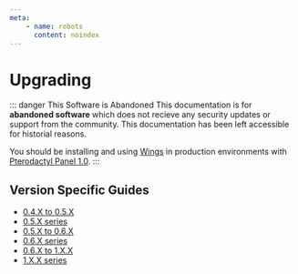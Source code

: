 ```yaml
---
meta:
    - name: robots
      content: noindex
---
```

# Upgrading

::: danger This Software is Abandoned
This documentation is for **abandoned software** which does not recieve any security updates or support
from the community. This documentation has been left accessible for historial reasons.

You should be installing and using [Wings](/wings/1.0/installing.md) in production environments with
[Pterodactyl Panel 1.0](/panel/1.0/getting_started.md).
:::

## Version Specific Guides
* [0.4.X to 0.5.X](upgrade/0.4_to_0.5.md)
* [0.5.X series](upgrade/0.5.md)
* [0.5.X to 0.6.X](upgrade/0.5_to_0.6.md)
* [0.6.X series](upgrade/0.6.md)
* [0.6.X to 1.X.X](/wings/1.0/migrating.md) <Badge text="current" vertical="middle"/>
* [1.X.X series](/wings/1.0/upgrading.md) <Badge text="current" vertical="middle"/>
